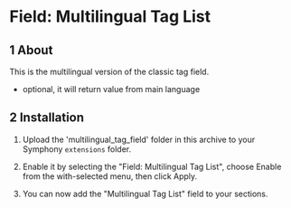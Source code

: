 Field: Multilingual Tag List
==============

## 1 About ##

This is the multilingual version of the classic tag field.

- optional, it will return value from main language



## 2 Installation ##

1. Upload the 'multilingual_tag_field' folder in this archive to your Symphony `extensions` folder.

2. Enable it by selecting the "Field: Multilingual Tag List", choose Enable from the with-selected menu, then click Apply.

3. You can now add the "Multilingual Tag List" field to your sections.
